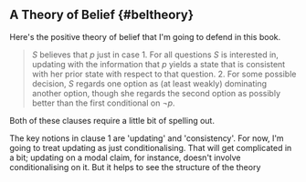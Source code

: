 ## A Theory of Belief {#beltheory}

Here's the positive theory of belief that I'm going to defend in this book.

> _S_ believes that $p$ just in case
    1. For all questions _S_ is interested in, updating with the information that $p$ yields a state that is consistent with her prior state with respect to that question.
    2. For some possible decision, _S_ regards one option as (at least weakly) dominating another option, though she regards the second option as possibly better than the first conditional on $\neg p$.

Both of these clauses require a little bit of spelling out.

The key notions in clause 1 are 'updating' and 'consistency'. For now, I'm going to treat updating as just conditionalising. That will get complicated in a bit; updating on a modal claim, for instance, doesn't involve conditionalising on it. But it helps to see the structure of the theory 